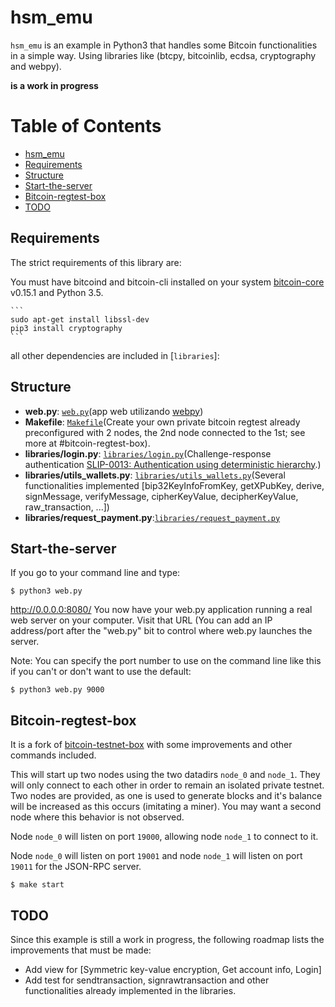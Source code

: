 
# hsm_emu
`hsm_emu` is an example in Python3 that handles some Bitcoin functionalities in a simple way. Using libraries like (btcpy, bitcoinlib, ecdsa, cryptography and webpy).

**is a work in progress**

Table of Contents
=================

 * [hsm_emu](#hsm_emu)
 * [Requirements](#requirements)
 * [Structure](#structure)
 * [Start-the-server](start_server)
 * [Bitcoin-regtest-box](#bitcoin-regtest-box)
 * [TODO](#todo)

## Requirements
The strict requirements of this library are:

You must have bitcoind and bitcoin-cli installed on your system <a href="https://bitcoin.org/en/bitcoin-core/">bitcoin-core</a> v0.15.1 and Python 3.5.

    ```
	sudo apt-get install libssl-dev
	pip3 install cryptography
    ```	
		
all other dependencies are included in [`libraries`]:

## Structure


- **web.py**: [`web.py`](web.py)(app web utilizando <a href="http://webpy.org">webpy</a>)
- **Makefile**: [`Makefile`](Makefile)(Create your own private bitcoin regtest already preconfigured with 2 nodes, the 2nd node connected to the 1st; see more at #bitcoin-regtest-box).
- **libraries/login.py**: [`libraries/login.py`](libraries/login.py)(Challenge-response authentication [SLIP-0013: Authentication using deterministic hierarchy](https://github.com/satoshilabs/slips/blob/master/slip-0013.md).)
- **libraries/utils_wallets.py**: [`libraries/utils_wallets.py`](libraries/utils_wallets.py)(Several functionalities implemented [bip32KeyInfoFromKey, getXPubKey, derive, signMessage, verifyMessage, cipherKeyValue, decipherKeyValue, raw_transaction, ...])
- **libraries/request_payment.py**:[`libraries/request_payment.py`](libraries/request_payment.py)

## Start-the-server
If you go to your command line and type:

```
$ python3 web.py
```

http://0.0.0.0:8080/
You now have your web.py application running a real web server on your computer. Visit that URL (You can add an IP address/port after the "web.py" bit to control where web.py launches the server.

Note: You can specify the port number to use on the command line like this if you can't or don't want to use the default:

```
$ python3 web.py 9000
```

## Bitcoin-regtest-box
It is a fork of <a href="https://github.com/freewil/bitcoin-testnet-box">bitcoin-testnet-box</a> with some improvements and other commands included.

This will start up two nodes using the two datadirs `node_0` and `node_1`. They
will only connect to each other in order to remain an isolated private testnet.
Two nodes are provided, as one is used to generate blocks and it's balance
will be increased as this occurs (imitating a miner). You may want a second node
where this behavior is not observed.

Node `node_0` will listen on port `19000`, allowing node `node_1` to connect to it.

Node `node_0` will listen on port `19001` and node `node_1` will listen on port `19011`
for the JSON-RPC server.


```
$ make start
```


## TODO
Since this example is still a work in progress, the following roadmap lists the improvements that must be made:
* Add view for [Symmetric key-value encryption, Get account info, Login]
* Add test for sendtransaction, signrawtransaction and other functionalities already implemented in the libraries.
